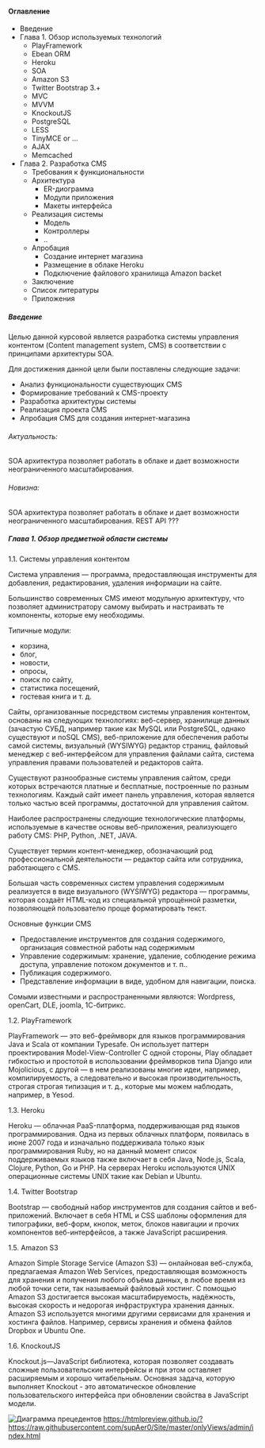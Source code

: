 #### Оглавление
- Введение
- Глава 1. Обзор используемых технологий
  - PlayFramework
  - Ebean ORM
  - Heroku
  - SOA
  - Amazon S3
  - Twitter Bootstrap 3.+
  - MVC
  - MVVM
  - KnockoutJS
  - PostgreSQL
  - LESS
  - TinyMCE or ...
  - AJAX
  - Memcached
- Глава 2. Разработка CMS
  - Требования к функциональности
  - Архитектура
    - ER-диограмма
    - Модули приложения
    - Макеты интерфейса
  - Реализация системы
    - Модель
    - Контроллеры
    - ..
  - Апробация
    - Создание интернет магазина
    - Размещение в облаке Heroku
    - Подключение файлового хранилища Amazon backet
  - Заключение
  - Список литературы
  - Приложения


##### Введение 

Целью данной курсовой является разработка системы управления контентом (Content management system, CMS) в соответствии с принципами архитектуры SOA.

Для достижения данной цели были поставлены следующие задачи:

- Анализ функциональности существующих CMS  
- Формирование требований к CMS-проекту
- Разработка архитектуры системы
- Реализация проекта CMS
- Апробация CMS для создания интернет-магазина

######  Актуальность:
 SOA архитектура позволяет работать в облаке и дает возможности неограниченного масштабирования.

###### Новизна:
 SOA архитектура позволяет работать в облаке и дает возможности неограниченного масштабирования.
 REST API ???

##### Глава 1. Обзор предметной области системы

1.1. Системы управления контентом

Система управления — программа, предоставляющая инструменты для добавления, редактирования, удаления информации на сайте.

Большинство современных CMS имеют модульную архитектуру, что позволяет администратору самому выбирать и настраивать те компоненты, которые ему необходимы.

Типичные модули:
- корзина,
- блог,
- новости,
- опросы,
- поиск по сайту,
- статистика посещений,
- гостевая книга и т. д.

Сайты, организованные посредством системы управления контентом, основаны на следующих технологиях: веб-сервер, хранилище данных (зачастую СУБД, например такие как MySQL или PostgreSQL, однако существуют и noSQL CMS), веб-приложение для обеспечения работы самой системы, визуальный (WYSIWYG) редактор страниц, файловый менеджер с веб-интерфейсом для управления файлами сайта, система управления правами пользователей и редакторов сайта.

Существуют разнообразные системы управления сайтом, среди которых встречаются платные и бесплатные, построенные по разным технологиям. Каждый сайт имеет панель управления, которая является только частью всей программы, достаточной для управления сайтом.

Наиболее распространены следующие технологические платформы, используемые в качестве основы веб-приложения, реализующего работу CMS: PHP, Python, .NET, JAVA.

Существует термин контент-менеджер, обозначающий род профессиональной деятельности — редактор сайта или сотрудника, работающего с CMS.

Большая часть современных систем управления содержимым реализуется в виде визуального (WYSIWYG) редактора — программы, которая создаёт HTML-код из специальной упрощённой разметки, позволяющей пользователю проще форматировать текст.


Основные функции CMS
- Предоставление инструментов для создания содержимого, организация совместной работы над содержимым
-	Управление содержимым: хранение, удаление, соблюдение режима доступа, управление потоком документов и т. п..
-	Публикация содержимого.
-	Представление информации в виде, удобном для навигации, поиска.

Сомыми известными и распространенными являются: Wordpress, openCart, DLE, joomla, 1С-битрикс.

1.2. PlayFramework

PlayFramework — это веб-фреймворк для языков программирования Java и Scala от компании Typesafe. Он использует паттерн проектирования Model-View-Controller  С одной стороны, Play обладает гибкостью и простотой в использовании фреймворков типа Django или Mojolicious, с другой — в нем реализованы многие идеи, например, компилируемость, а следовательно и высокая производительность, строгая строгая типизация и т. д., которые мы можем наблюдать, например, в Yesod.

1.3. Heroku

Heroku — облачная PaaS-платформа, поддерживающая ряд языков программирования. Одна из первых облачных платформ, появилась в июне 2007 года и изначально поддерживала только язык программирования Ruby, но на данный момент список поддерживаемых языков также включает в себя Java, Node.js, Scala, Clojure, Python, Go и PHP. На серверах Heroku используются UNIX операционные системы UNIX такие как Debian и Ubuntu.

1.4. Twitter Bootstrap

Bootstrap — свободный набор инструментов для создания сайтов и веб-приложений. Включает в себя HTML и CSS шаблоны оформления для типографики, веб-форм, кнопок, меток, блоков навигации и прочих компонентов веб-интерфейсов, а также JavaScript расширения.

1.5. Amazon S3

Amazon Simple Storage Service (Amazon S3) — онлайновая веб-служба, предлагаемая Amazon Web Services, предоставляющая возможность для хранения и получения любого объёма данных, в любое время из любой точки сети, так называемый файловый хостинг. С помощью Amazon S3 достигается высокая масштабируемость, надёжность, высокая скорость и недорогая инфраструктура хранения данных.
Amazon S3 используется многими другими сервисами для хранения и хостинга файлов. Например, сервисы хранения и обмена файлов Dropbox и Ubuntu One.

1.6. KnockoutJS

Knockout.js—JavaScript библиотека, которая позволяет создавать сложные пользовательские интерфейсы и при этом оставляет расширяемым и хорошо читабельным. Основная задача, которую выполняет Knockout - это автоматическое обновление пользовательского интерфейса при обновлении свойства в JavaScript модели. 

![](https://yuml.me/f55e651c "Диаграмма прецедентов")
https://htmlpreview.github.io/?https://raw.githubusercontent.com/supAer0/Site/master/onlyViews/admin/index.html
